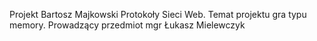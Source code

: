 Projekt Bartosz Majkowski Protokoły Sieci Web. Temat projektu gra typu memory.
Prowadzący przedmiot mgr Łukasz Mielewczyk
